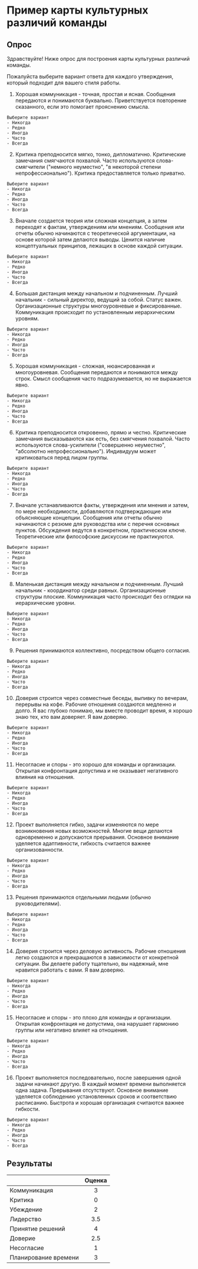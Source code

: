 # Пример карты культурных различий команды

## Опрос

Здравствуйте! Ниже опрос для построения карты культурных различий команды.

Пожалуйста выберите вариант ответа для каждого утверждения, который подходит для вашего стиля работы.

1. Хорошая коммуникация - точная, простая и ясная. Сообщения передаются и понимаются буквально. Приветствуется повторение сказанного, если это помогает прояснению смысла.
```
Выберите вариант
- Никогда
- Редко
- Иногда
- Часто
- Всегда
```

2. Критика преподносится мягко, тонко, дипломатично. Критические замечания смягчаются похвалой. Часто используются слова-смягчители ("немного неуместно", "в некоторой степени непрофессионально"). Критика предоставляется только приватно.
```
Выберите вариант
- Никогда
- Редко
- Иногда
- Часто
- Всегда
```

3. Вначале создается теория или сложная концепция, а затем переходят к фактам, утверждениям или мнениям. Сообщения или отчеты обычно начинаются с теоретической аргументации, на основе которой затем делаются выводы. Ценится наличие концептуальных принципов, лежащих в основе каждой ситуации.
```
Выберите вариант
- Никогда
- Редко
- Иногда
- Часто
- Всегда
```

4. Большая дистанция между начальном и подчиненным. Лучший начальник - сильный директор, ведущий за собой. Статус важен. Организационные структуры многоуровневые и фиксированные. Коммуникация происходит по установленным иерархическим уровням.
```
Выберите вариант
- Никогда
- Редко
- Иногда
- Часто
- Всегда
```

5. Хорошая коммуникация - сложная, нюансированная и многоуровневая. Сообщения передаются и понимаются между строк. Смысл сообщения часто подразумевается, но не выражается явно.
```
Выберите вариант
- Никогда
- Редко
- Иногда
- Часто
- Всегда
```

6. Критика преподносится откровенно, прямо и честно. Критические замечания высказываются как есть, без смягчения похвалой. Часто используются слова-усилители ("совершенно неуместно", "абсолютно непрофессионально"). Индивидуум может критиковаться перед лицом группы.
```
Выберите вариант
- Никогда
- Редко
- Иногда
- Часто
- Всегда
```

7. Вначале устанавливаются факты, утверждения или мнения и затем, по мере необходимости, добавляются подтверждающие или объясняющие концепции. Сообщения или отчеты обычно начинаются с резюме для руководства или с перечня основных пунктов. Обсуждения ведутся в конкретном, практическом ключе. Теоретические или философские дискуссии не практикуются.
```
Выберите вариант
- Никогда
- Редко
- Иногда
- Часто
- Всегда
```

8. Маленькая дистанция между начальном и подчиненным. Лучший начальник - координатор среди равных. Организационные структуры плоские. Коммуникация часто происходит без оглядки на иерархические уровни.
```
Выберите вариант
- Никогда
- Редко
- Иногда
- Часто
- Всегда
```

9. Решения принимаются коллективно, посредством общего согласия.
```
Выберите вариант
- Никогда
- Редко
- Иногда
- Часто
- Всегда
```

10. Доверия строится через совместные беседы, выпивку по вечерам, перерывы на кофе. Рабочие отношения создаются медленно и долго. Я вас глубоко понимаю, мы вместе проводит время, я хорошо знаю тех, кто вам доверяет. Я вам доверяю.
```
Выберите вариант
- Никогда
- Редко
- Иногда
- Часто
- Всегда
```

11. Несогласие и споры - это хорошо для команды и организации. Открытая конфронтация допустима и не оказывает негативного влияния на отношения.
```
Выберите вариант
- Никогда
- Редко
- Иногда
- Часто
- Всегда
```

12. Проект выполняется гибко, задачи изменяются по мере возникновения новых возможностей. Многие вещи делаются одновременно и допускаются прерывания. Основное внимание уделяется адаптивности, гибкость считается важнее организованности.
```
Выберите вариант
- Никогда
- Редко
- Иногда
- Часто
- Всегда
```

13. Решения принимаются отдельными людьми (обычно руководителями).
```
Выберите вариант
- Никогда
- Редко
- Иногда
- Часто
- Всегда
```

14. Доверия строится через деловую активность. Рабочие отношения легко создаются и прекращаются в зависимости от конкретной ситуации. Вы делаете работу тщательно, вы надежный, мне нравится работать с вами. Я вам доверяю.
```
Выберите вариант
- Никогда
- Редко
- Иногда
- Часто
- Всегда
```

15. Несогласие и споры - это плохо для команды и организации. Открытая конфронтация не допустима, она нарушает гармонию группы или негативно влияет на отношения.
```
Выберите вариант
- Никогда
- Редко
- Иногда
- Часто
- Всегда
```

16. Проект выполняется последовательно, после завершения одной задачи начинают другую. В каждый момент времени выполняется одна задача. Прерывания отсутствуют. Основное внимание уделяется соблюдению установленных сроков и соответствию расписанию. Быстрота и хорошая организация считаются важнее гибкости.
```
Выберите вариант
- Никогда
- Редко
- Иногда
- Часто
- Всегда
```

## Результаты

|                      | Оценка |
|:---------------------|:------:|
| Коммуникация         |   3    |
| Критика              |   0    |
| Убеждение            |   2    |
| Лидерство            |  3.5   |
| Принятие решений     |   4    |
| Доверие              |  2.5   |
| Несогласие           |   1    |
| Планирование времени |   3    |